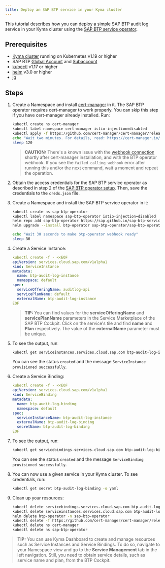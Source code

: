 ```yaml
---
title: Deploy an SAP BTP service in your Kyma cluster
---
```


This tutorial describes how you can deploy a simple SAP BTP audit log service in your Kyma cluster using the [SAP BTP service operator](https://github.com/SAP/sap-btp-service-operator).

## Prerequisites

- [Kyma cluster](https://kyma-project.io/docs/kyma/latest/04-operation-guides/operations/02-install-kyma/) running on Kubernetes v1.19 or higher
- SAP BTP [Global Account](https://help.sap.com/products/BTP/65de2977205c403bbc107264b8eccf4b/d61c2819034b48e68145c45c36acba6e.html?locale=en-US) and [Subaccount](https://help.sap.com/products/BTP/65de2977205c403bbc107264b8eccf4b/55d0b6d8b96846b8ae93b85194df0944.html?locale=en-US)
- [kubectl](https://kubernetes.io/docs/tasks/tools/) v1.17 or higher
- [helm](https://helm.sh/) v3.0 or higher
- [jq](https://stedolan.github.io/jq/download/)


## Steps

1. Create a Namespace and install [cert-manager](https://cert-manager.io/docs/) in it. The SAP BTP operator requires cert-manager to work properly. You can skip this step if you have cert-manager already installed. Run:

    ```bash
    kubectl create ns cert-manager
    kubectl label namespace cert-manager istio-injection=disabled
    kubectl apply -f https://github.com/cert-manager/cert-manager/releases/download/v1.7.1/cert-manager.yaml
    echo "Wait two minutes. For details, read: https://cert-manager.io/docs/concepts/webhook/#webhook-connection-problems-shortly-after-cert-manager-installation"
    sleep 120
    ```

    >**CAUTION:** There's a known issue with the [webhook connection](https://cert-manager.io/docs/concepts/webhook/#webhook-connection-problems-shortly-after-cert-manager-installation) shortly after cert-manager installation, and with the BTP operator webhook. If you see the `failed calling webhook` error after running this and/or the next command, wait a moment and repeat the operation.

2. Obtain the access credentials for the SAP BTP service operator as described in step 2 of the [SAP BTP operator setup](https://github.com/SAP/sap-btp-service-operator#setup). Then, save the credentials to the `creds.json` file.

3. Create a Namespace and install the SAP BTP service operator in it:

    ```bash
    kubectl create ns sap-btp-operator
    kubectl label namespace sap-btp-operator istio-injection=disabled
    helm repo add sap-btp-operator https://sap.github.io/sap-btp-service-operator
    helm upgrade --install btp-operator sap-btp-operator/sap-btp-operator --create-namespace --namespace=sap-btp-operator --set manager.secret.clientid="$(jq --raw-output '.clientid' creds.json)" --set manager.secret.clientsecret="$(jq --raw-output '.clientsecret' creds.json)" --set manager.secret.url="$(jq --raw-output '.sm_url' creds.json)" --set manager.secret.tokenurl="$(jq --raw-output '.url' creds.json)"

    echo "Wait 30 seconds to make btp-operator webhook ready"
    sleep 30
    ```

4. Create a Service Instance:

    ```yaml
    kubectl create -f - <<EOF
    apiVersion: services.cloud.sap.com/v1alpha1
    kind: ServiceInstance
    metadata:
      name: btp-audit-log-instance
      namespace: default
    spec:
      serviceOfferingName: auditlog-api
      servicePlanName: default
      externalName: btp-audit-log-instance
    EOF
    ```

    >**TIP:** You can find values for the **serviceOfferingName** and **servicePlanName** parameters in the Service Marketplace of the SAP BTP Cockpit. Click on the service's tile and find **name** and **Plan** respectively. The value of the **externalName** parameter must be unique.

5. To see the output, run:

    ```bash
    kubectl get serviceinstances.services.cloud.sap.com btp-audit-log-instance -o yaml
    ```

    You can see the status `created` and the message `ServiceInstance provisioned successfully`.

6. Create a Service Binding:

    ```yaml
    kubectl create -f - <<EOF
    apiVersion: services.cloud.sap.com/v1alpha1
    kind: ServiceBinding
    metadata:
      name: btp-audit-log-binding
      namespace: default
    spec:
      serviceInstanceName: btp-audit-log-instance
      externalName: btp-audit-log-binding
      secretName: btp-audit-log-binding
    EOF
    ```

7. To see the output, run:

    ```bash
    kubectl get servicebindings.services.cloud.sap.com btp-audit-log-binding -o yaml
    ```

    You can see the status `created` and the message `ServiceBinding provisioned successfully`.

8. You can now use a given service in your Kyma cluster. To see credentials, run:

    ```bash
    kubectl get secret btp-audit-log-binding -o yaml
    ```

9. Clean up your resources:

    ```bash
    kubectl delete servicebindings.services.cloud.sap.com btp-audit-log-binding
    kubectl delete serviceinstances.services.cloud.sap.com btp-audit-log-instance
    helm delete btp-operator -n sap-btp-operator
    kubectl delete -f https://github.com/cert-manager/cert-manager/releases/download/v1.7.1/cert-manager.yaml
    kubectl delete ns cert-manager
    kubectl delete ns sap-btp-operator
    ```

>**TIP:** You can use Kyma Dashboard to create and manage resources such as Service Instances and Service Bindings. To do so, navigate to your Namespace view and go to the **Service Management** tab in the left navigation. Still, you need to obtain service details, such as service name and plan, from the BTP Cockpit.

